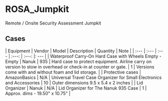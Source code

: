 # ROSA_Jumpkit
Remote / Onsite Security Assessment Jumpkit


## Cases

| Equipment | Vendor | Model | Description | Quantity | Note |
| :--- | :--- | :--- | :---: | :---: |: --- |
| Waterproof Carry-On Hard Case with Wheels Empty - Empty | Nanuk | 935 | Hard case to protect equipment. Airline carry on version to stow in overhead or check-in at counter or gate. | 1 | Versions come with and without foam and lid storage. |
| Protective cases | AmazonBasics | N/A | Universal Travel Case Organizer for Small Electronics and Accessories | 10 | Outer dimensions 9.5 x 5.4 x 2 inches |
| Lid Organizer | Nanuk | N/A | Lid Organizer for The Nanuk 935 Case | 1 | Approx. dims - 19.50" x 10.75" |

